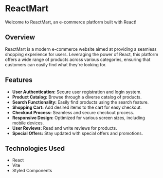 # ReactMart

Welcome to ReactMart, an e-commerce platform built with React!

## Overview

ReactMart is a modern e-commerce website aimed at providing a seamless shopping experience for users. Leveraging the power of React, this platform offers a wide range of products across various categories, ensuring that customers can easily find what they're looking for.

## Features

- **User Authentication:** Secure user registration and login system.
- **Product Catalog:** Browse through a diverse catalog of products.
- **Search Functionality:** Easily find products using the search feature.
- **Shopping Cart:** Add desired items to the cart for easy checkout.
- **Checkout Process:** Seamless and secure checkout process.
- **Responsive Design:** Optimized for various screen sizes, including mobile devices.
- **User Reviews:** Read and write reviews for products.
- **Special Offers:** Stay updated with special offers and promotions.

## Technologies Used

- React
- Vite
- Styled Components
